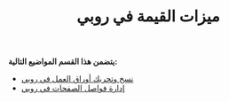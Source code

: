 ﻿---
title: ميزات القيمة في روبي
type: docs
weight: 50
url: /ar/java/value-features-in-ruby/
---
**يتضمن هذا القسم المواضيع التالية:**

- [نسخ وتحريك أوراق العمل في روبي](/cells/ar/java/copying-and-moving-worksheets-in-ruby/)
- [إدارة فواصل الصفحات في روبي](/cells/ar/java/managing-page-breaks-in-ruby/)
